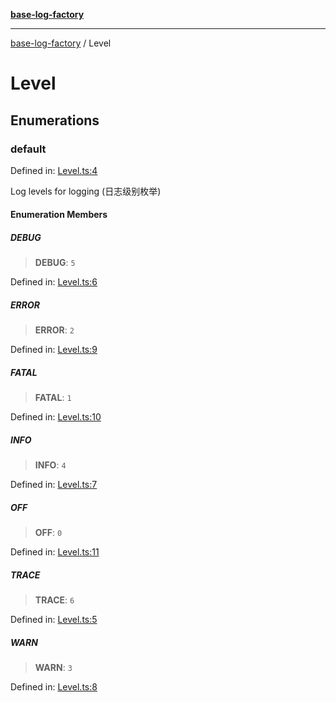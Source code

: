 [**base-log-factory**](index.md)

***

[base-log-factory](index.md) / Level

# Level

## Enumerations

### default

Defined in: [Level.ts:4](https://github.com/fengxinming/log-base/blob/8667f4e9ec4dc1a7959cf628998a70ef9d3209f9/packages/base-log-factory/src/Level.ts#L4)

Log levels for logging (日志级别枚举)

#### Enumeration Members

##### DEBUG

> **DEBUG**: `5`

Defined in: [Level.ts:6](https://github.com/fengxinming/log-base/blob/8667f4e9ec4dc1a7959cf628998a70ef9d3209f9/packages/base-log-factory/src/Level.ts#L6)

##### ERROR

> **ERROR**: `2`

Defined in: [Level.ts:9](https://github.com/fengxinming/log-base/blob/8667f4e9ec4dc1a7959cf628998a70ef9d3209f9/packages/base-log-factory/src/Level.ts#L9)

##### FATAL

> **FATAL**: `1`

Defined in: [Level.ts:10](https://github.com/fengxinming/log-base/blob/8667f4e9ec4dc1a7959cf628998a70ef9d3209f9/packages/base-log-factory/src/Level.ts#L10)

##### INFO

> **INFO**: `4`

Defined in: [Level.ts:7](https://github.com/fengxinming/log-base/blob/8667f4e9ec4dc1a7959cf628998a70ef9d3209f9/packages/base-log-factory/src/Level.ts#L7)

##### OFF

> **OFF**: `0`

Defined in: [Level.ts:11](https://github.com/fengxinming/log-base/blob/8667f4e9ec4dc1a7959cf628998a70ef9d3209f9/packages/base-log-factory/src/Level.ts#L11)

##### TRACE

> **TRACE**: `6`

Defined in: [Level.ts:5](https://github.com/fengxinming/log-base/blob/8667f4e9ec4dc1a7959cf628998a70ef9d3209f9/packages/base-log-factory/src/Level.ts#L5)

##### WARN

> **WARN**: `3`

Defined in: [Level.ts:8](https://github.com/fengxinming/log-base/blob/8667f4e9ec4dc1a7959cf628998a70ef9d3209f9/packages/base-log-factory/src/Level.ts#L8)
